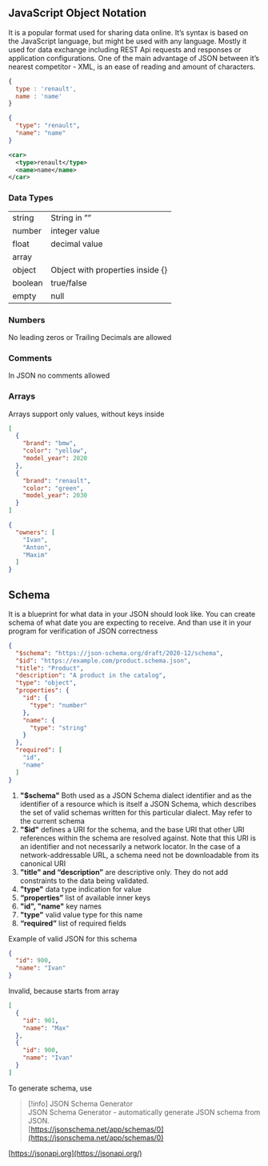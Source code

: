 ## JavaScript Object Notation

It is a popular format used for sharing data online. It’s syntax is based on the JavaScript language, but might be used with any language. Mostly it used for data exchange including REST Api requests and responses or application configurations. One of the main advantage of JSON between it’s nearest competitor - XML, is an ease of reading and amount of characters.

```JavaScript
{
  type : 'renault',
  name : 'name'
}
```

```JSON
{
  "type": "renault",
  "name": "name"
}
```

```XML
<car>
  <type>renault</type>
  <name>name</name>
</car>
```

### Data Types

|   |   |
|---|---|
|string|String in ””|
|number|integer value|
|float|decimal value|
|array||
|object|Object with properties inside {}|
|boolean|true/false|
|empty|null|

### Numbers

No leading zeros or Trailing Decimals are allowed

### Comments

In JSON no comments allowed

### Arrays

Arrays support only values, without keys inside

```JSON
[
  {
    "brand": "bmw",
    "color": "yellow",
    "model_year": 2020
  },
  {
    "brand": "renault",
    "color": "green",
    "model_year": 2030
  }
]
```

```JSON
{
  "owners": [
    "Ivan",
    "Anton",
    "Maxim"
  ]
}
```

## Schema

It is a blueprint for what data in your JSON should look like. You can create schema of what date you are expecting to receive. And than use it in your program for verification of JSON correctness

  

```JSON
{
  "$schema": "https://json-schema.org/draft/2020-12/schema",
  "$id": "https://example.com/product.schema.json",
  "title": "Product",
  "description": "A product in the catalog",
  "type": "object",
  "properties": {
    "id": {
      "type": "number"
    },
    "name": {
      "type": "string"
    }
  },
  "required": [
    "id",
    "name"
  ]
}
```

1. **"$schema"** Both used as a JSON Schema dialect identifier and as the identifier of a resource which is itself a JSON Schema, which describes the set of valid schemas written for this particular dialect. May refer to the current schema
2. **"$id"** defines a URI for the schema, and the base URI that other URI references within the schema are resolved against. Note that this URI is an identifier and not necessarily a network locator. In the case of a network-addressable URL, a schema need not be downloadable from its canonical URI
3. **"title" and “description”** are descriptive only. They do not add constraints to the data being validated.
4. **"type"** data type indication for value
5. **“properties”** list of available inner keys
6. **"id", "name"** key names
7. **"type"** valid value type for this name
8. **“required”** list of required fields

Example of valid JSON for this schema

```JSON
{
  "id": 900,
  "name": "Ivan"
}
```

Invalid, because starts from array

```JSON
[
  {
    "id": 901,
    "name": "Max"
  },
  {
    "id": 900,
    "name": "Ivan"
  }
]
```

  

To generate schema, use

> [!info] JSON Schema Generator  
> JSON Schema Generator - automatically generate JSON schema from JSON.  
> [https://jsonschema.net/app/schemas/0](https://jsonschema.net/app/schemas/0)


[https://jsonapi.org](https://jsonapi.org/)